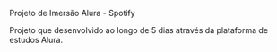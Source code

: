 Projeto de Imersão Alura - Spotify

Projeto que desenvolvido ao longo de 5 dias através da plataforma de estudos Alura.

